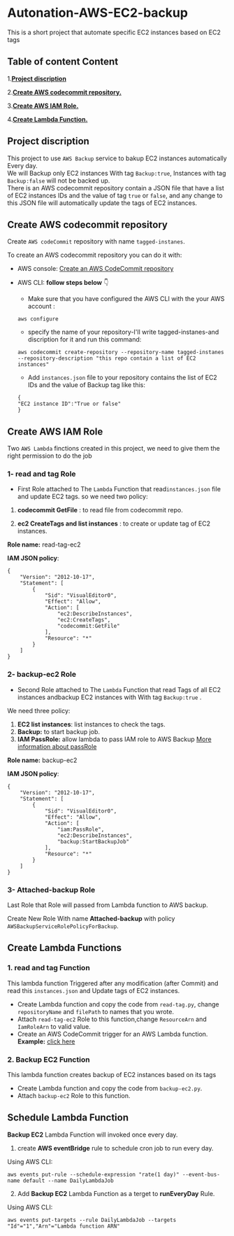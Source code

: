 # Autonation-AWS-EC2-backup
This is a short project that automate specific EC2 instances based on EC2 tags


## Table of content Content
1.**[Project discription](##Project-discription)**<br>

2.**[Create AWS codecommit repository.](##Create-AWS-codecommit-repository)**<br>

3.**[Create AWS IAM Role.](##Create-AWS-IAM-Role)**<br>

4.**[Create Lambda Function.](Create_Lambda_Function)**

## Project discription
This project to use `AWS Backup` service to bakup EC2 instances automatically Every day.
<br>
We will Backup only EC2 instances With tag `Backup:true`, Instances with tag `Backup:false` will not be backed up.
<br>
There is an AWS codecommit repository contain a JSON file that have a list of EC2 instances IDs and the value of tag `true` or `false`, and any change to this JSON file will automatically update the tags of EC2 instances.

## Create AWS codecommit repository
Create `AWS codeCommit` repository with name `tagged-instanes`.

To create an AWS codecommit repository you can do it with:
- AWS console: [Create an AWS CodeCommit repository
](https://docs.aws.amazon.com/codecommit/latest/userguide/how-to-create-repository.html#how-to-create-repository-cli)
- AWS CLI: **follow steps below** 👇 
    
    * Make sure that you have configured the AWS CLI with the your AWS account :
    ``` 
    aws configure
    ```
    * specify the name of your repository-I'll write tagged-instanes-and discription for it and run this command:
    
    
    ```
    aws codecommit create-repository --repository-name tagged-instanes --repository-description "this repo contain a list of EC2 instances"
    ```
    * Add `instances.json` file to your repository contains the list of EC2 IDs and the value of Backup tag like this:
    ```
    {
    "EC2 instance ID":"True or false" 
    }
    ```
    
## Create AWS IAM Role
Two `AWS Lambda` finctions created in this project, we need to give them the right permission to do the job

### 1- read and tag Role
* First Role attached to The `Lambda` Function that read`instances.json` file and update EC2 tags. so we need two policy:
1. **codecommit GetFile** : to read file from codecommit repo.

2. **ec2 CreateTags and list instances** : to create or update tag of EC2 instances.

**Role name:** read-tag-ec2

**IAM JSON policy**:
```
{
    "Version": "2012-10-17",
    "Statement": [
        {
            "Sid": "VisualEditor0",
            "Effect": "Allow",
            "Action": [
                "ec2:DescribeInstances",
                "ec2:CreateTags",
                "codecommit:GetFile"
            ],
            "Resource": "*"
        }
    ]
}
```

### 2- backup-ec2 Role
* Second Role attached to The `Lambda` Function that read Tags of all EC2 instances andbackup EC2 instances with With tag `Backup:true` .

 We need three policy:
 1. **EC2 list instances**: list instances to check the tags.
 2. **Backup:** to start backup job.
 3. **IAM PassRole:** allow lambda to pass IAM role to AWS Backup [More information about passRole](https://docs.aws.amazon.com/iot/latest/developerguide/pass-role.html)

 **Role name:** backup-ec2

**IAM JSON policy**:
```
{
    "Version": "2012-10-17",
    "Statement": [
        {
            "Sid": "VisualEditor0",
            "Effect": "Allow",
            "Action": [
                "iam:PassRole",
                "ec2:DescribeInstances",
                "backup:StartBackupJob"
            ],
            "Resource": "*"
        }
    ]
}
```
### 3- Attached-backup Role
Last Role that Role will passed from Lambda function to AWS backup.

Create New Role With name **Attached-backup** with policy `AWSBackupServiceRolePolicyForBackup`.



## Create Lambda Functions
### 1. read and tag Function
This lambda function Triggered after any modification (after Commit) and read this `instances.json` and Update tags of EC2 instances.
 - Create Lambda function and copy the code from `read-tag.py`, change `repositoryName` and `filePath` to names that you wrote.
 - Attach `read-tag-ec2` Role to this function,change `ResourceArn` and `IamRoleArn` to valid value.
 - Create an AWS CodeCommit trigger for an AWS Lambda function. **Example:** [click here](https://docs.aws.amazon.com/codecommit/latest/userguide/how-to-notify-lambda.html)

### 2. Backup EC2 Function
This lambda function creates backup of EC2 instances based on its tags
 - Create Lambda function and copy the code from `backup-ec2.py`.
 - Attach `backup-ec2` Role to this function.

## Schedule Lambda Function
**Backup EC2** Lambda Function will invoked once every day.
1. create **AWS eventBridge** rule to schedule cron job to run every day.

Using AWS CLI:
```  
aws events put-rule --schedule-expression "rate(1 day)" --event-bus-name default --name DailyLambdaJob

```
2. Add **Backup EC2** Lambda Function as a terget to **runEveryDay** Rule.

Using AWS CLI:
```
aws events put-targets --rule DailyLambdaJob --targets "Id"="1","Arn"="Lambda function ARN"
```

